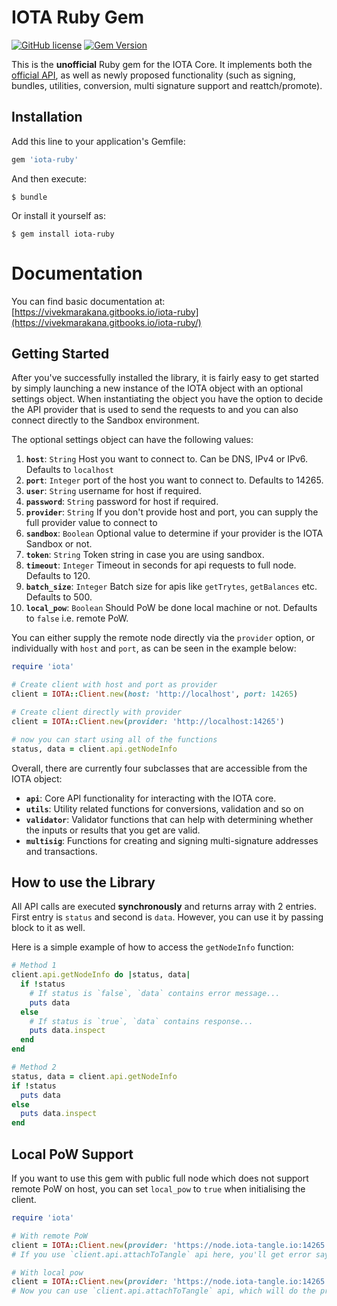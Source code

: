 # IOTA Ruby Gem

[![GitHub license](https://img.shields.io/badge/license-MIT-blue.svg)](https://raw.githubusercontent.com/vivekmarakana/iota.lib.rb/master/LICENSE) [![Gem Version](https://badge.fury.io/rb/iota-ruby.svg)](https://badge.fury.io/rb/iota-ruby)

This is the **unofficial** Ruby gem for the IOTA Core. It implements both the [official API](https://iota.readme.io/), as well as newly proposed functionality (such as signing, bundles, utilities, conversion, multi signature support and reattch/promote).

## Installation

Add this line to your application's Gemfile:

```ruby
gem 'iota-ruby'
```

And then execute:

    $ bundle

Or install it yourself as:

    $ gem install iota-ruby


# Documentation

You can find basic documentation at: [https://vivekmarakana.gitbooks.io/iota-ruby](https://vivekmarakana.gitbooks.io/iota-ruby/)


## Getting Started

After you've successfully installed the library, it is fairly easy to get started by simply launching a new instance of the IOTA object with an optional settings object. When instantiating the object you have the option to decide the API provider that is used to send the requests to and you can also connect directly to the Sandbox environment.

The optional settings object can have the following values:

1. **`host`**: `String` Host you want to connect to. Can be DNS, IPv4 or IPv6. Defaults to `localhost `
2. **`port`**: `Integer` port of the host you want to connect to. Defaults to 14265.
2. **`user`**: `String` username for host if required.
2. **`password`**: `String` password for host if required.
3. **`provider`**: `String` If you don't provide host and port, you can supply the full provider value to connect to
4. **`sandbox`**: `Boolean` Optional value to determine if your provider is the IOTA Sandbox or not.
5. **`token`**: `String` Token string in case you are using sandbox.
5. **`timeout`**: `Integer` Timeout in seconds for api requests to full node. Defaults to 120.
5. **`batch_size`**: `Integer` Batch size for apis like `getTrytes`, `getBalances` etc. Defaults to 500.
5. **`local_pow`**: `Boolean` Should PoW be done local machine or not. Defaults to `false` i.e. remote PoW.

You can either supply the remote node directly via the `provider` option, or individually with `host` and `port`, as can be seen in the example below:

```ruby
require 'iota'

# Create client with host and port as provider
client = IOTA::Client.new(host: 'http://localhost', port: 14265)

# Create client directly with provider
client = IOTA::Client.new(provider: 'http://localhost:14265')

# now you can start using all of the functions
status, data = client.api.getNodeInfo
```

Overall, there are currently four subclasses that are accessible from the IOTA object:
- **`api`**: Core API functionality for interacting with the IOTA core.
- **`utils`**: Utility related functions for conversions, validation and so on
- **`validator`**: Validator functions that can help with determining whether the inputs or results that you get are valid.
- **`multisig`**: Functions for creating and signing multi-signature addresses and transactions.


## How to use the Library

All API calls are executed **synchronously** and returns array with 2 entries. First entry is `status` and second is `data`. However, you can use it by passing block to it as well.

Here is a simple example of how to access the `getNodeInfo` function:

```ruby
# Method 1
client.api.getNodeInfo do |status, data|
  if !status
    # If status is `false`, `data` contains error message...
    puts data
  else
    # If status is `true`, `data` contains response...
    puts data.inspect
  end
end

# Method 2
status, data = client.api.getNodeInfo
if !status
  puts data
else
  puts data.inspect
end
```

## Local PoW Support

If you want to use this gem with public full node which does not support remote PoW on host, you can set `local_pow` to `true` when initialising the client.

```ruby
require 'iota'

# With remote PoW
client = IOTA::Client.new(provider: 'https://node.iota-tangle.io:14265')
# If you use `client.api.attachToTangle` api here, you'll get error saying that attachToTangle command is not allowed

# With local pow
client = IOTA::Client.new(provider: 'https://node.iota-tangle.io:14265', local_pow: true)
# Now you can use `client.api.attachToTangle` api, which will do the proof-of-work on transaction and return the trytes that needs to be broadcasted
```
